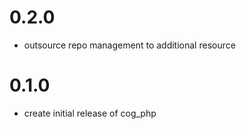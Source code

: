 # 0.2.0
- outsource repo management to additional resource

# 0.1.0
- create initial release of cog_php
